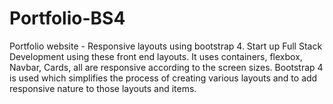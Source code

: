 # Portfolio-BS4
Portfolio website - Responsive layouts using bootstrap 4. 
Start up Full Stack Development using these front end layouts.
It uses containers, flexbox, Navbar, Cards, all are responsive according to the screen sizes.
Bootstrap 4 is used which simplifies the process of creating various layouts and to add responsive nature to those layouts and items.
